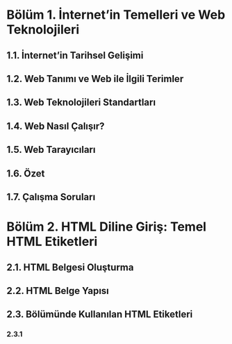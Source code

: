 # Bölüm 1. İnternet’in Temelleri ve  Web Teknolojileri

## 1.1.	İnternet’in Tarihsel Gelişimi
## 1.2.	Web Tanımı  ve Web ile İlgili  Terimler
## 1.3.	Web Teknolojileri Standartları
## 1.4.	Web Nasıl Çalışır?
## 1.5.	Web Tarayıcıları
## 1.6.	Özet
## 1.7.	Çalışma  Soruları


# Bölüm 2. HTML  Diline Giriş: Temel  HTML Etiketleri

## 2.1.	HTML Belgesi Oluşturma
## 2.2.	HTML Belge Yapısı
## 2.3.	<head> Bölümünde Kullanılan  HTML Etiketleri
### 2.3.1	<TITLE>  Etiketi
### 2.3.2	<META> Etiketi
## 2.4.	Başlık Oluşturma
## 2.5.	Paragraf Oluşturma
## 2.6.	Alt Satıra Geçirme  Etiketi
## 2.7.	Metinler  Arasına Boşluk Ekleme
## 2.8.	Yatay  Çizgi  Oluşturma (Horizontal Line)
## 2.9.	HTML Kodları  Arasına Açıklama Satırları Ekleme
## 2.10.	Yazı  Türleri Belirleme:   <Font> Etiketi
### 2.10.1	Font Büyüklüğü Belirleme  (size)
### 2.10.2	Font Türü Belirleme  (face)
### 2.10.3.  Font Rengi Belirleme  (color)
## 2.11.	Özet
## 2.12.	Çalışma  Soruları

  #Bölüm 3. HTML  İleri Düzey Etiketleri: Metin Biçimlendirme, Resimler, Linkler, İmler
##3.1.	Metin Biçimlendirme  Etiketleri	
###3.1.1.	Koyu Metin: <b> Etiketi	
###3.1.2.	İtalik  Metin (Sağa Yatık):  <i> Etiketi 	
###3.1.3.	Altı Çizili   Metin (Underlined): <u> Etiketi	
###3.1.4.	Üzeri  Çizili   Metin (Strike): <strike> Etiketi	
###3.1.5.	Eş  Aralıklı  Yazı  Türü  (truetype): <tt> Etiketi	
###3.1.6.	Üst Simge  (superscript): <sup> Etiketi	
###3.1.7.	Alt Simge  (subscript): <sub> Etiketi	
###3.1.8.	Etiketleri  Gruplamak:  <div> Etiketi	
##3.2.	HTML Belgelerine  Resim Ekleme	
###3.2.1.	<img> Etiketine  Ait Nitelikler	
###3.2.2.	HTML Belgelerine Eklenebilen Resim Dosya Türleri	
##3.3	HTML Belgelerinde  Link  (Bağlantı  ve Çapa) Oluşturma	
###3.3.1.	Resim Linkler	
###3.3.2.	Link  Kullanarak E-posta Gönderme	
##3.4.	Sıralı  ve Sırasız Listeler	
###3.4.1.	Sırasız  (Madde İmli)  Listeler 	
###3.4.2.	Sıralı  Listeler	
##3.5.	Özet	
##3.6.	Çalışma  Soruları	
#Bölüm 4. Tablo,  Çerçeve ve Formlar	
##4.1.	Tablo Oluşturma	
###4.1.1.	Tablolarda Sütun Başlıkları:   <th> Etiketi	
###4.1.2.	Cellpadding ve Cellspacing Nitelikleri	
###4.1.3.	Colspan ve Rowspan Nitelikleri	
###4.1.4.	Tablolarda Arka Plan Renkleri	
###4.1.5.	Tablolarda Uzunluk ve Yükseklik	
##4.2.	Çerçeveler (Frames)	
###4.2.1 Çerçeve Oluşturma	
###4.2.2.  Çerçevelerde  Name ve Target Nitelikleri	
##4.3.	HTML Formları	
###4.3.1.	Tek Satırlı  Metin Kutusu ve Parola Kutusu	
###4.3.2.	Çok Satırlı  Metin Kutusu	
###4.3.3.	Onay Kutusu ve Seçenek Düğmesi	
###4.3.4.	Açılan Kutu	
###4.3.5.	HTML Formlarda Butonlar	
##4.4.	Özet	
##4.5.	Çalışma  Soruları	
# 
#Bölüm 5. CSS ile HTML Biçimlendirme	
##5.1.	CSS Seçicileri	
##5.2.	Genel Seçiciler	
##5.3.	Sınıf Seçiciler	
##5.4.	Çoklu Stil Tanımlama	
##5.5.	Seçicileri  Gruplama	
##5.6.	CSS Nitelikleri  (Property)	
##5.7.	CSS  Kodlarının  HTML İçinde Kullanım  İekilleri 	
###5.7.1.	Gömülü  CSS  ( <style> Etiketi ile Kullanım)	
###5.7.2.	Satır İçi (Inline)  CSS 	
###5.7.3.	Harici CSS Dosyaları	
##5.8.	CSS  Stilleri  Etki Önceliği Sıralaması	
##5.9.	CSS Açıklama  Satırları	
##5.10.	Çeşitli CSS Örnekleri	
###5.10.1.	Arka Plan Rengi Değiştirme	
###5.10.2.	Yazı  Türü Değiştirme	
###5.10.3.	Yazı  Biçimi  Değiştirme	
###5.10.4.	Yazı   Türü Koyuluğunu Değiştirme	
###5.10.5.	Yazı   Türü Büyüklüğü Değiştirme	
###5.10.6.	Paragraf Girintisi Oluşturma	
###5.10.7.	Metinlerde Gölge Oluşturma	
###5.10.8.	Satır Yüksekliği Belirleme	
###5.10.9.	Linklerin  Renklerini  Belirleme	
##5.11.	Özet	
##5.12.	Çalışma  Soruları	
#Bölüm 6.  XML  Dili ve Özellikleri	
##6.1.	XML Dilinin  Özellikleri	
##6.2.	XML ile  HTML Arasındaki Farklar	
##6.3.	XML Dilinin  Olumlu  Yanları	
##6.4.	XML Dilinin  Olumsuz Yanları	
##6.5.	XML Belgeleri  Nasıl Çalışır?	
##6.6.	XML Dilinde  Etiketler	
##6.7.	XML Belgeleri  Oluşturma	
##6.8.	XML Belgede Ağaç yapısı	
##6.9.	XML Etiketi Tanımlama  Kuralları	
###6.9.1.	Kapatma Etiketi Kuralı	
###6.9.2.	Büyük-Küçük Harf Duyarlılığı	
###6.9.3.	Etiketlerin   Harf ile Başlaması	
###6.9.4.	Kök Eleman  Zorunluluğu	
##6.10.	Etiket  Yerine Nitelik Kullanma	
##6.11.	XML Belgelerinde Stil Oluşturma	
##6.12.	Özet	
##6.13.	Çalışma  Soruları	
#Bölüm 7. JavaScript Diline Giriş	
##7.1.	JavaScript Nedir?	
##7.2.	JavaScript Dilinin  Getirileri	
##7.3.	JavaScript Dilinin  Sınırlamaları	
##7.4.	JavaScript  Kodu Nasıl Oluşturulur?	
##7.5.	İlk JavaScript Programımız 	
###7.5.1.	Noktalı Virgül Kullanımı	
###7.5.2.	Büyük-Küçük Harf Duyarlılığı	
##7.6.	JavaScript Dilinde  Açıklamalar	
##7.7.	HTML Belge  İçinde JavaScript Kullanımı 	
###7.7.1.	Harici  Dosya Kullanarak JavaScript Eklemek	
##7.8.	JavaScript Dilinde  Değişkenler	
###7.8.1.	JavaScript  Değişken Adlandırma Kuralları	
##7.9.	Aritmetik  Operatörler	
##7.10.	Karşılaştırma Operatörleri	
##7.11.	Mantıksal Operatörler	
##7.12.	Koşul İfadeleri:  if...else 	
##7.13.	Üç İşleçli Operatör (? :) 	
##7.14.	switch..case Yapısı	
##7.15.	JavaScript  Dilinde for Döngüleri	
##7.16.	JavaScript  Dilinde while Döngüleri	
##7.17.	Özet	
##7.18.	Çalışma  Soruları	
# 
#Bölüm 8. Fonksiyon, Dizi ve Nesneler	
##8.1.	Fonksiyon Tanımlama	
##8.2.	Fonksiyon Çağırma	
##8.3.	Parametre Alan Fonksiyonlar	
##8.4.	Değer Döndüren/Gönderen Fonksiyonlar (return İfadesi) 	
##8.5.	Javascript Nesneleri: String  Nesnesi (String Object)	
###8.5.1.	String (Sözce) Uzunluğunu Bulmak	
###8.5.2.	Sözcenin  Belirli   Bir  Karakterine  Erişim: charAt() Metodu	
###8.5.3.	Sözceleri  Arka Arkaya Birleştirmek:  concat()	
###8.5.4.	Sözceleri  Belirli  Bir  Karaktere Göre Parçalamak: split()	
###8.5.5.	Sözceden  Alt Sözce Türetmek : substring()	
###8.5.6.	Sözcenin Tümünü Küçük veya Büyük Harfe Çevirme	
##8.6.	Javascript’te Diziler	
###8.6.1.	Dizilerin  Uzunluğu	
###8.6.2.	Dizilerin   Sıralanması: sort() Metodu	
##8.7.	Javascript’te Tarih Nesnesi	
##8.8.	Tarih Nesnesi Metotları	
###8.8.1.	getTime() Metodu	
###8.8.2.	getFullYear()  Metodu	
###8.8.3.	getDay() Metodu	
###8.8.4.	Diğer Tarih Metotları	
##8.8.	Özet	
##8.9.	Çalışma  Soruları	
#Bölüm 9. Javascript’te Olaylar, Pencere ve Formlar 	
##9.1.	Olay Kavramı	
###9.1.1.	onclick Olayı	
###9.1.2.	onsubmit Olayı	
###9.1.3.	onmouseover ve onmouseout Olayları	
###9.1.4.	Javascript Olayları Tablosu	
##9.2.	JavaScript Pencere Nesneleri	
###9.2.1.	window.alert() Penceresi	
###9.2.2.	window.confirm() Penceresi	
###9.2.3.	window.prompt() Penceresi	
###9.2.4.	window.print() Penceresi	
###9.2.5.	window.location() Metodu	
##9.3.	JavaScript ile  HTML Form Elemanlarından Bilgi Alma	
###9.3.1.	DOM  Seviye 1 Yöntemiyle   Form Alanlarına Erişim	
###9.3.2.	DOM  Seviye 2 Yöntemiyle   Form Alanlarına Erişim	
###9.3.3.	Javascript ile Form Denetleme	
##9.4	Özet	
##9.5	Çalışma Soruları	
#Bölüm 10. PHP için Sunucu Kurulumu	
##10.1.	PHP Nedir?	
##10.2.	PHP  Kodu Çalıştırabilmek  İçin Gerekli  Yazılımla r 	
##10.3.	WampServer Kurulumu	
##10.4.	Özet	
##10.5.	Çalışma Soruları	
#Bölüm 11. PHP'de Veri Türleri, Koşullar, Döngüler, Diziler ve Fonksiyonlar	
##11.1.	PHP dilinde Yorumlar	
##11.2.	Noktalı Virgül Kullanımı	
##11.3.	PHP Dilinde Değişkenler	
##11.4.	PHP  Değişken Adlandırma Kuralları	
##11.5.	PHP’de Sabitler	
##11.6.	Aritmetik Operatörler	
##11.7.	Karşılaştırma Operatörleri	
##11.8.	Mantıksal Operatörler	
##11.9.	Üç İşleçli Operatör 	
##11.10.	PHP Dilinde  Koşul İfadeleri 	
##11.11.	PHP Dilinde  switch case Yapısı	
##11.12.	PHP Dilinde  for Döngüleri	
##11.13.	PHP  Dilinde while Döngüleri	
##11.14.	PHP Dilinde  String (Sözce) İşlemleri 	
###11.14.1.	Sözce Birleştirme  Operatorü	
###11.14.2.	Sözce Uzunluğu Bulma: strlen() Fonksiyonu	
###11.14.3.	Sözce İçinde Sözce Arama: strpos() Fonksiyonu 	
##11.15.	PHP’de Diziler	
###11.15.1.	Sayısal İndisli Diziler 	
###11.15.2.	Çağrışımsal Diziler	
##11.16.	PHP’de Fonksiyon Tanımlama	
##11.17.	. Özet	
##11.18.	Çalışma  Soruları	
#Bölüm 12. PHP ile Form, Dosya ve XML İşlemleri HTML	
##12.1.	HTML Formlardan  Bilgi Almak	
##12.2.	GET  Metodu Kullanan Formlardan  Bilgi Almak	
##12.3.	POST  Metodu Kullanan Formlardan Bilgi Almak	
##12.4.	Kendi Kendisine Bilgi Gönderen Formlar	
##12.5.	extract() Kullanarak  Form İşlemleri 	
##12.6.	PHP’de Harici  Kod Dosyası Kullanımı	
###12.6.1.	include() Kullanımı	
###12.6.2.	require() Kullanımı	
##12.7.	PHP’de  Dosyalama İşlemleri 	
###12.7.1.	Dosya Açma ve Kapatma	
###12.7.2.	Dosyadan Okuma	
###12.7.3.	Dosyaya Yazma	
##12.8.	PHP  ile XML Dosya Kullanımı	
###12.8.1.	PHP  ile  XML Belge Oluşturma	
###12.8.2.	PHP  ile XML Belgeyi Okuma	
##12.9.	Özet	
##12.10.	Çalışma  Soruları	
#Bölüm 13. PHP ile Çerez ve Oturumlar	
##13.1.	Çerez Kavramı	
##13.2.	PHP’de Çerez Kullanımı	
##13.3.	PHP’de Çerezlere  Erişim	
##13.4.	PHP’de Çerezleri  Silmek	
##13.6.	PHP’de Oturum Yönetimi	
##13.7.	PHP’de Oturum Başlatma	
##13.8.	PHP’de Oturum Sonlandırma	
# 
##13.9.	Özet	
##13.10.	Çalışma  soruları	
#Bölüm 14: PHP ile MySQL kullanımı
##14.1.	Veritabanı Bağlantılı Tasarım:  3-Katmanlı Mimari	
##14.2.	MySQL Veritabanı Sunucusu	
##14.3.	phpMyAdmin Kullanarak MySQL’e Bağlanmak	
##14.4.	MySQL Sunucuda Veritabanı  ve Tablo Oluşturmak	
##14.5.	SQL  Dili  Kullanarak Veritabanı  ve Tablo Oluşturmak	
##14.6.	PHP  ile  MySQL Veritabanına Bağlanmak	
##14.7.	PHP  ile MySQL Veritabanına Bilgi Girmek	
##14.8.	PHP  ile MySQL Veritabanındaki  Tablolardan Bilgi Okumak	
##14.9.	PHP ile MySQL Veritabanındaki  Tablolardan Bilgi Silmek	
##14.10.	PHP ile  MySQL Veritabanındaki  Tablolarda Bilgi Güncelleme	
##14.11.	Özet	
##14.12.	Çalışma  Soruları	
#Bölüm 15. PHP-MySQL  ile Örnek Proje	
##15.1.	MySQL Veritabanı Oluşturulması	
##15.2.	MySQL Veritabanına Bağlantı	
##15.3.	Kullanıcı Kayıt Uygulaması	
##15.4.	Kullanıcı  Girişi (Login) Uygulaması	
##15.5.	Yetkilendirme   Sistemi  ile Personel Otomasyonu Entegrasyonu	
##15.6.	Özet	
#Bölüm 16. Mobil Uyumlu Web Uygulamaları Geliştirme
##16.1.	Bootstrap Nedir?	
##16.2.	Bootstrap Kurulumu	
###16.2.1.	Bootstrap’ı İndirerek Kullanma 	
###16.2.2.	Bootstrap’ı CDN üzerinden kullanma	
##16.3.	İlk Bootstrap Uygulaması 	
##16.4.	Bootstrap Hücre Yapısı	
##16.4.	Metin ve Arkaplan Renkleri	
##16.5.	Bootstrap Tablo İablonları	
##16.6.	Jumbotron Oluşturma	
##16.7.	Buton Oluşturma	
##16.8.	Resim Ekleme	
##16.9.	Panel Ekleme	
##16.10.	Navbar Ekleme	
##16.11.	Nav Ekleme	
##16.12.	Well Ekleme	
##16.13.	Web Sitesinin Mobil Cihazda Görünümü	
##16.14.	Diğer Bootstrap Bileşenleri	
##16.15.	PHP ile  Bootstrap Kullanımı	
##16.16.	Özet
##16.17.	Çalışma  Soruları		
